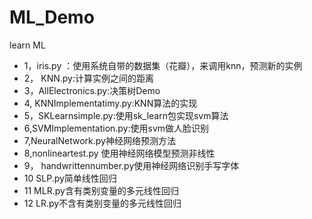# ML_Demo
learn ML

- 1，iris.py ：使用系统自带的数据集（花瓣），来调用knn，预测新的实例
- 2， KNN.py:计算实例之间的距离
- 3，AllElectronics.py:决策树Demo
- 4, KNNImplementatimy.py:KNN算法的实现
- 5，SKLearnsimple.py:使用sk_learn包实现svm算法
- 6,SVMImplementation.py:使用svm做人脸识别
- 7,NeuralNetwork.py神经网络预测方法
- 8,nonlineartest.py 使用神经网络模型预测非线性
- 9， handwrittennumber.py使用神经网络识别手写字体
- 10 SLP.py简单线性回归
- 11 MLR.py含有类别变量的多元线性回归
- 12 LR.py不含有类别变量的多元线性回归